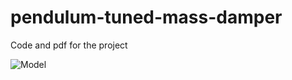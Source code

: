# pendulum-tuned-mass-damper
Code and pdf for the project

![Model](https://github.com/zhihanyang2022/pendulum-tuned-mass-damper/blob/master/model.png)
